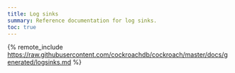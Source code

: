 ```yaml
---
title: Log sinks
summary: Reference documentation for log sinks.
toc: true
---
```


{% remote_include https://raw.githubusercontent.com/cockroachdb/cockroach/master/docs/generated/logsinks.md %}